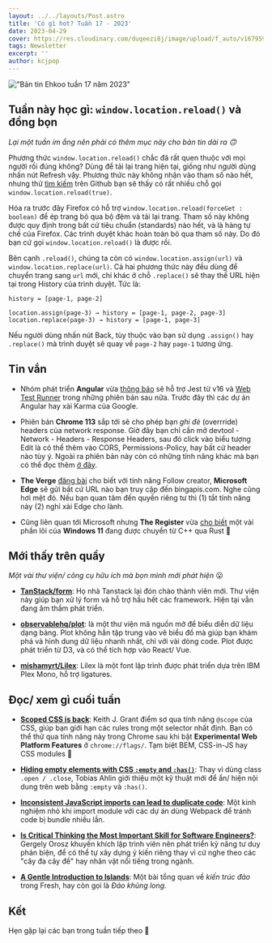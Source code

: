 ```yaml
---
layout: ../../layouts/Post.astro
title: 'Có gì hot? Tuần 17 - 2023'
date: 2023-04-29
cover: https://res.cloudinary.com/duqeezi8j/image/upload/f_auto/v1679593392/ehkoo/newsletters/w17-2023.png
tags: Newsletter
excerpt: ''
author: kcjpop
---
```


!["Bản tin Ehkoo tuần 17 năm 2023"](https://res.cloudinary.com/duqeezi8j/image/upload/f_auto/v1679593392/ehkoo/newsletters/w17-2023.png)

## Tuần này học gì: `window.location.reload()` và đồng bọn

_Lại một tuần im ắng nên phải có thêm mục này cho bản tin dài ra 🙃_

Phương thức `window.location.reload()` chắc đã rất quen thuộc với mọi người rồi đúng không? Dùng để tải lại trang hiện tại, giống như người dùng nhấn nút Refresh vậy. Phương thức này không nhận vào tham số nào hết, nhưng thử [tìm kiếm](https://github.com/search?q=window.location.reload%28true%29&type=code) trên Github bạn sẽ thấy có rất nhiều chỗ gọi `window.location.reload(true)`.

Hóa ra trước đây Firefox có hỗ trợ `window.location.reload(forceGet : boolean)` để ép trang bỏ qua bộ đệm và tải lại trang. Tham số này không được quy định trong bất cứ tiêu chuẩn (standards) nào hết, và là hàng tự chế của Firefox. Các trình duyệt khác hoàn toàn bỏ qua tham số này. Do đó bạn cứ gọi `window.location.reload()` là được rồi.

Bên cạnh `.reload()`, chúng ta còn có `window.location.assign(url)` và `window.location.replace(url)`. Cả hai phương thức này đều dùng để chuyển trang sang `url` mới, chỉ khác ở chỗ `.replace()` sẽ thay thế URL hiện tại trong History của trình duyệt. Tức là:

```
history = [page-1, page-2]

location.assign(page-3) → history = [page-1, page-2, page-3]
location.replace(page-3) → history = [page-1, page-3]
```

Nếu người dùng nhấn nút Back, tùy thuộc vào bạn sử dụng `.assign()` hay `.replace()` mà trình duyệt sẽ quay về `page-2` hay `page-1` tương ứng.

## Tin vắn

- Nhóm phát triển **Angular** vừa [thông báo](https://blog.angular.io/moving-angular-cli-to-jest-and-web-test-runner-ef85ef69ceca) sẽ hỗ trợ Jest từ v16 và [Web Test Runner](https://modern-web.dev/docs/test-runner/overview/) trong những phiên bản sau nữa. Trước đây thì các dự án Angular hay xài Karma của Google.

- Phiên bản **Chrome 113** sắp tới sẽ cho phép bạn _ghi đè_ (overrride) headers của network response. Giờ đây bạn chỉ cần mở devtool - Network - Headers - Response Headers, sau đó click vào biểu tượng Edit là có thể thêm vào CORS, Permissions-Policy, hay bất cứ header nào tùy ý. Ngoài ra phiên bản này còn có những tính năng khác mà bạn có thể đọc thêm [ở đây](https://developer.chrome.com/blog/new-in-devtools-113/).

- **The Verge** [đăng bài](https://www.theverge.com/2023/4/25/23697532/microsoft-edge-browser-url-leak-bing-privacy) cho biết với tính năng Follow creator, **Microsoft Edge** sẽ gửi bất cứ URL nào bạn truy cập đến bingapis.com. Nghe cũng hơi mệt đó. Nếu bạn quan tâm đến quyền riêng tư thì (1) tắt tính năng này (2) nghỉ xài Edge cho lành.

- Cũng liên quan tới Microsoft nhưng **The Register** vừa [cho biết](https://www.theregister.com/2023/04/27/microsoft_windows_rust/) một vài phần lõi của **Windows 11** đang được chuyển từ C++ qua Rust 🦀

## Mới thấy trên quầy

_Một vài thư viện/ công cụ hữu ích mà bọn mình mới phát hiện_ 😛

- [**TanStack/form**](https://github.com/TanStack/form): Họ nhà Tanstack lại đón chào thành viên mới. Thư viện này giúp bạn xử lý form và hỗ trợ hầu hết các framework. Hiện tại vẫn đang âm thầm phát triển.

- [**observablehq/plot**](https://github.com/observablehq/plot): là một thư viện mã nguồn mở để biểu diễn dữ liệu dạng bảng. Plot không hẳn tập trung vào vẽ biểu đồ mà giúp bạn khám phá và hình dung dữ liệu nhanh nhất, chỉ với vài dòng code. Plot được phát triển từ D3, và có thể tích hợp vào React/ Vue.

- [**mishamyrt/Lilex**](https://github.com/mishamyrt/Lilex): Lilex là một font lập trình được phát triển dựa trên IBM Plex Mono, hỗ trợ ligatures.

## Đọc/ xem gì cuối tuần

- [**Scoped CSS is back**](https://keithjgrant.com/posts/2023/04/scoped-css-is-back/): Keith J. Grant điểm sơ qua tính năng `@scope` của CSS, giúp bạn giới hạn các rules trong một selector nhất định. Bạn có thể thử qua tính năng này trong Chrome sau khi bật **Experimental Web Platform Features** ở `chrome://flags/`. Tạm biệt BEM, CSS-in-JS hay CSS modules 👋

- [**Hiding empty elements with CSS `:empty` and `:has()`**](https://tobiasahlin.com/blog/hiding-an-element-if-its-empty/): Thay vì dùng class `.open / .close`, Tobias Ahlin giới thiệu một kỹ thuật mới để ẩn/ hiện nội dung trên web bằng `:empty` và `:has()`.

- [**Inconsistent JavaScript imports can lead to duplicate code**](https://guilhermesimoes.github.io/blog/inconsistent-javascript-imports-can-lead-to-duplicate-code): Một kinh nghiệm nhỏ khi import module với các dự án dùng Webpack để tránh code bị bundle nhiều lần.

- [**Is Critical Thinking the Most Important Skill for Software Engineers?**](https://blog.pragmaticengineer.com/critical-thinking/): Gergely Orosz khuyến khích lập trình viên nên phát triển kỹ năng tư duy phản biện, để có thể tự xây dựng ý kiến riêng thay vì cứ nghe theo các "cây đa cây đề" hay nhân vật nổi tiếng trong ngành.

- [**A Gentle Introduction to Islands**](https://deno.com/blog/intro-to-islands): Một bài tổng quan về _kiến trúc đảo_ trong Fresh, hay còn gọi là _Đảo khủng long_.

## Kết

Hẹn gặp lại các bạn trong tuần tiếp theo 👋
